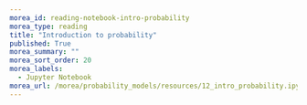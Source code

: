```yaml
---
morea_id: reading-notebook-intro-probability
morea_type: reading
title: "Introduction to probability"
published: True
morea_summary: ""
morea_sort_order: 20
morea_labels: 
  - Jupyter Notebook
morea_url: /morea/probability_models/resources/12_intro_probability.ipynb
---
```

